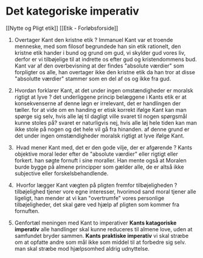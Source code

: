 # Det kategoriske imperativ
[[Nytte og Pligt etik]]
[[Etik - Forløbsforside]]

1) Overtager Kant den kristne etik ?
Immanuel Kant var et troende menneske, med som filosof begrundede han sin etik rationelt, den kristne etik hander i bund og grund om gud, vi skylder gud vores liv, derfor er vi tilbøjelige til at indrette os efter gud og kristendommens bud. Kant var af den overbevisning at der findes "absolute værdier" som forpligter os alle, han overtager ikke den kristne etik da han tror at disse "absolutte værdier" stammer som en del af os og ikke fra gud. 

2) Hvordan forklarer Kant, at det under ingen omstændigheder er moralsk rigtigt at lyve ?
det underliggene princip belæggene i Kants etik er at  konsekvenserne af denne løgn er irrelevant, det er handlingen der tæller. for at vide om en handing er etisk korrekt ifølge Kant kan man spørge sig selv, hvis alle løj til dagligt ville svaret til nogen spørgsmål kunne stoles på? svaret er naturligvis nej, hvis alle løj hele tiden kan man ikke stole på nogen og det hele vil gå fra hinanden.  af denne grund er det under ingen omstændigheder moralsk rigtigt at lyve ifølge Kant.

4)  Hvad mener Kant med, det er den gode vilje, der er afgørende ?
Kants objektive moral leder efter de "absolute værdier" eller rigtigt eller forkert. han søgte fornuft i sine moraller. Han mente også at Moralen burde bygge på almene principper som gælder alle, de er altså ikke subjective eller forskelsbehandlende.

6)  Hvorfor lægger Kant vægten på pligten fremfor tilbøjeligheden ?
tilbøjelighed tjener vore egne interesser, hvorimod sand moral tjener alle ligeligt, han mender at vi kan "overtrumfe" vores personlige tilbøjeligheder, det skal gøre ved hjælp af pligten som kommer fra fornuften.

7) Genfortæl meningen med Kant to imperativer
__Kants katagoriske imperativ__
alle handlinger skal kunne reduceres til almene love, uden at samfundet bryder sammen. 
__Kants praktiske imperativ__
vi skal stræbe om at opfatte andre som mål ikke som middel til at forbedre sig selv. man skal stræbe mod hjælpsomhed aldrig udnyttelse.